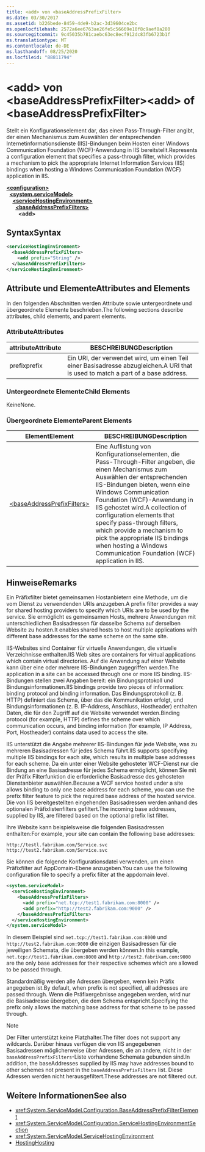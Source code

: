 ```yaml
---
title: <add> von <baseAddressPrefixFilter>
ms.date: 03/30/2017
ms.assetid: b226bede-8459-4de9-b2ac-3d39604ce2bc
ms.openlocfilehash: 2572a6ee6763ae26fe5c56669e10f8c9aef8a280
ms.sourcegitcommit: 9c45035b781caebc63ec8ecf912dc83fb6723b1f
ms.translationtype: MT
ms.contentlocale: de-DE
ms.lasthandoff: 08/25/2020
ms.locfileid: "88811794"
---
```

# <a name="add-of-baseaddressprefixfilter"></a><span data-ttu-id="c2d7a-102">\<add> von \<baseAddressPrefixFilter></span><span class="sxs-lookup"><span data-stu-id="c2d7a-102">\<add> of \<baseAddressPrefixFilter></span></span>
<span data-ttu-id="c2d7a-103">Stellt ein Konfigurationselement dar, das einen Pass-Through-Filter angibt, der einen Mechanismus zum Auswählen der entsprechenden Internetinformationsdienste (IIS)-Bindungen beim Hosten einer Windows Communication Foundation (WCF)-Anwendung in IIS bereitstellt.</span><span class="sxs-lookup"><span data-stu-id="c2d7a-103">Represents a configuration element that specifies a pass-through filter, which provides a mechanism to pick the appropriate Internet Information Services (IIS) bindings when hosting a Windows Communication Foundation (WCF) application in IIS.</span></span>  
  
[**\<configuration>**](../configuration-element.md)\
&nbsp;&nbsp;[**\<system.serviceModel>**](system-servicemodel.md)\
&nbsp;&nbsp;&nbsp;&nbsp;[**\<serviceHostingEnvironment>**](servicehostingenvironment.md)\
&nbsp;&nbsp;&nbsp;&nbsp;&nbsp;&nbsp;[**\<baseAddressPrefixFilters>**](baseaddressprefixfilters.md)\
&nbsp;&nbsp;&nbsp;&nbsp;&nbsp;&nbsp;&nbsp;&nbsp;**\<add>**  
  
## <a name="syntax"></a><span data-ttu-id="c2d7a-104">Syntax</span><span class="sxs-lookup"><span data-stu-id="c2d7a-104">Syntax</span></span>  
  
```xml  
<serviceHostingEnvironment>
  <baseAddressPrefixFilters>
    <add prefix="String" />
  </baseAddressPrefixFilters>
</serviceHostingEnvironment>
```  
  
## <a name="attributes-and-elements"></a><span data-ttu-id="c2d7a-105">Attribute und Elemente</span><span class="sxs-lookup"><span data-stu-id="c2d7a-105">Attributes and Elements</span></span>  
 <span data-ttu-id="c2d7a-106">In den folgenden Abschnitten werden Attribute sowie untergeordnete und übergeordnete Elemente beschrieben.</span><span class="sxs-lookup"><span data-stu-id="c2d7a-106">The following sections describe attributes, child elements, and parent elements.</span></span>  
  
### <a name="attributes"></a><span data-ttu-id="c2d7a-107">Attribute</span><span class="sxs-lookup"><span data-stu-id="c2d7a-107">Attributes</span></span>  
  
|<span data-ttu-id="c2d7a-108">attribute</span><span class="sxs-lookup"><span data-stu-id="c2d7a-108">Attribute</span></span>|<span data-ttu-id="c2d7a-109">BESCHREIBUNG</span><span class="sxs-lookup"><span data-stu-id="c2d7a-109">Description</span></span>|  
|---------------|-----------------|  
|<span data-ttu-id="c2d7a-110">prefix</span><span class="sxs-lookup"><span data-stu-id="c2d7a-110">prefix</span></span>|<span data-ttu-id="c2d7a-111">Ein URI, der verwendet wird, um einen Teil einer Basisadresse abzugleichen.</span><span class="sxs-lookup"><span data-stu-id="c2d7a-111">A URI that is used to match a part of a base address.</span></span>|  
  
### <a name="child-elements"></a><span data-ttu-id="c2d7a-112">Untergeordnete Elemente</span><span class="sxs-lookup"><span data-stu-id="c2d7a-112">Child Elements</span></span>  
 <span data-ttu-id="c2d7a-113">Keine</span><span class="sxs-lookup"><span data-stu-id="c2d7a-113">None.</span></span>  
  
### <a name="parent-elements"></a><span data-ttu-id="c2d7a-114">Übergeordnete Elemente</span><span class="sxs-lookup"><span data-stu-id="c2d7a-114">Parent Elements</span></span>  
  
|<span data-ttu-id="c2d7a-115">Element</span><span class="sxs-lookup"><span data-stu-id="c2d7a-115">Element</span></span>|<span data-ttu-id="c2d7a-116">BESCHREIBUNG</span><span class="sxs-lookup"><span data-stu-id="c2d7a-116">Description</span></span>|  
|-------------|-----------------|  
|[\<baseAddressPrefixFilters>](baseaddressprefixfilters.md)|<span data-ttu-id="c2d7a-117">Eine Auflistung von Konfigurationselementen, die Pass-Through-Filter angeben, die einen Mechanismus zum Auswählen der entsprechenden IIS-Bindungen bieten, wenn eine Windows Communication Foundation (WCF)-Anwendung in IIS gehostet wird.</span><span class="sxs-lookup"><span data-stu-id="c2d7a-117">A collection of configuration elements that specify pass-through filters, which provide a mechanism to pick the appropriate IIS bindings when hosting a Windows Communication Foundation (WCF) application in IIS.</span></span>|  
  
## <a name="remarks"></a><span data-ttu-id="c2d7a-118">Hinweise</span><span class="sxs-lookup"><span data-stu-id="c2d7a-118">Remarks</span></span>  
 <span data-ttu-id="c2d7a-119">Ein Präfixfilter bietet gemeinsamen Hostanbietern eine Methode, um die vom Dienst zu verwendenden URIs anzugeben.</span><span class="sxs-lookup"><span data-stu-id="c2d7a-119">A prefix filter provides a way for shared hosting providers to specify which URIs are to be used by the service.</span></span> <span data-ttu-id="c2d7a-120">Sie ermöglicht es gemeinsamen Hosts, mehrere Anwendungen mit unterschiedlichen Basisadressen für dasselbe Schema auf derselben Website zu hosten.</span><span class="sxs-lookup"><span data-stu-id="c2d7a-120">It enables shared hosts to host multiple applications with different base addresses for the same scheme on the same site.</span></span>  
  
 <span data-ttu-id="c2d7a-121">IIS-Websites sind Container für virtuelle Anwendungen, die virtuelle Verzeichnisse enthalten.</span><span class="sxs-lookup"><span data-stu-id="c2d7a-121">IIS Web sites are containers for virtual applications which contain virtual directories.</span></span> <span data-ttu-id="c2d7a-122">Auf die Anwendung auf einer Website kann über eine oder mehrere IIS-Bindungen zugegriffen werden.</span><span class="sxs-lookup"><span data-stu-id="c2d7a-122">The application in a site can be accessed through one or more IIS binding.</span></span> <span data-ttu-id="c2d7a-123">IIS-Bindungen stellen zwei Angaben bereit: ein Bindungsprotokoll und Bindungsinformationen.</span><span class="sxs-lookup"><span data-stu-id="c2d7a-123">IIS bindings provide two pieces of information: binding protocol and binding information.</span></span> <span data-ttu-id="c2d7a-124">Das Bindungsprotokoll (z.&#160;B. HTTP) definiert das Schema, über das die Kommunikation erfolgt, und Bindungsinformationen (z.&#160;B. IP-Address, Anschluss, Hostheader) enthalten Daten, die für den Zugriff auf die Website verwendet werden.</span><span class="sxs-lookup"><span data-stu-id="c2d7a-124">Binding protocol (for example, HTTP) defines the scheme over which communication occurs, and binding information (for example, IP Address, Port, Hostheader) contains data used to access the site.</span></span>  
  
 <span data-ttu-id="c2d7a-125">IIS unterstützt die Angabe mehrerer IIS-Bindungen für jede Website, was zu mehreren Basisadressen für jedes Schema führt.</span><span class="sxs-lookup"><span data-stu-id="c2d7a-125">IIS supports specifying multiple IIS bindings for each site, which results in multiple base addresses for each scheme.</span></span> <span data-ttu-id="c2d7a-126">Da ein unter einer Website gehosteter WCF-Dienst nur die Bindung an eine Basisadresse für jedes Schema ermöglicht, können Sie mit der Präfix Filterfunktion die erforderliche Basisadresse des gehosteten Dienstanbieter auswählen.</span><span class="sxs-lookup"><span data-stu-id="c2d7a-126">Because a WCF service hosted under a site allows binding to only one base address for each scheme, you can use the prefix filter feature to pick the required base address of the hosted service.</span></span> <span data-ttu-id="c2d7a-127">Die von IIS bereitgestellten eingehenden Basisadressen werden anhand des optionalen Präfixlistenfilters gefiltert.</span><span class="sxs-lookup"><span data-stu-id="c2d7a-127">The incoming base addresses, supplied by IIS, are filtered based on the optional prefix list filter.</span></span>  
  
 <span data-ttu-id="c2d7a-128">Ihre Website kann beispielsweise die folgenden Basisadressen enthalten:</span><span class="sxs-lookup"><span data-stu-id="c2d7a-128">For example, your site can contain the following base addresses:</span></span>
  
```http
http://testl.fabrikam.com/Service.svc  
http://test2.fabrikam.com/Service.svc  
```  
  
 <span data-ttu-id="c2d7a-129">Sie können die folgende Konfigurationsdatei verwenden, um einen Präfixfilter auf AppDomain-Ebene anzugeben.</span><span class="sxs-lookup"><span data-stu-id="c2d7a-129">You can use the following configuration file to specify a prefix filter at the appdomain level.</span></span>  
  
```xml  
<system.serviceModel>
  <serviceHostingEnvironment>
    <baseAddressPrefixFilters>
      <add prefix="net.tcp://test1.fabrikam.com:8000" />
      <add prefix="http://test2.fabrikam.com:9000" />
    </baseAddressPrefixFilters>
  </serviceHostingEnvironment>
</system.serviceModel>
```  
  
 <span data-ttu-id="c2d7a-130">In diesem Beispiel sind `net.tcp://test1.fabrikam.com:8000` und `http://test2.fabrikam.com:9000` die einzigen Basisadressen für die jeweiligen Schemata, die übergeben werden können.</span><span class="sxs-lookup"><span data-stu-id="c2d7a-130">In this example, `net.tcp://test1.fabrikam.com:8000` and `http://test2.fabrikam.com:9000` are the only base addresses for their respective schemes which are allowed to be passed through.</span></span>  
  
 <span data-ttu-id="c2d7a-131">Standardmäßig werden alle Adressen übergeben, wenn kein Präfix angegeben ist.</span><span class="sxs-lookup"><span data-stu-id="c2d7a-131">By default, when prefix is not specified, all addresses are passed through.</span></span> <span data-ttu-id="c2d7a-132">Wenn die Präfixergebnisse angegeben werden, wird nur die Basisadresse übergeben, die dem Schema entspricht.</span><span class="sxs-lookup"><span data-stu-id="c2d7a-132">Specifying the prefix only allows the matching base address for that scheme to be passed through.</span></span>  
  
> [!NOTE]
> <span data-ttu-id="c2d7a-133">Der Filter unterstützt keine Platzhalter.</span><span class="sxs-lookup"><span data-stu-id="c2d7a-133">The filter does not support any wildcards.</span></span> <span data-ttu-id="c2d7a-134">Darüber hinaus verfügen die von IIS angegebenen Basisadressen möglicherweise über Adressen, die an andere, nicht in der `baseAddressPrefixFilters`-Liste vorhandene Schemata gebunden sind.</span><span class="sxs-lookup"><span data-stu-id="c2d7a-134">In addition, the baseAddresses supplied by IIS may have addresses bound to other schemes not present in the `baseAddressPrefixFilters` list.</span></span> <span data-ttu-id="c2d7a-135">Diese Adressen werden nicht herausgefiltert.</span><span class="sxs-lookup"><span data-stu-id="c2d7a-135">These addresses are not filtered out.</span></span>  
  
## <a name="see-also"></a><span data-ttu-id="c2d7a-136">Weitere Informationen</span><span class="sxs-lookup"><span data-stu-id="c2d7a-136">See also</span></span>

- <xref:System.ServiceModel.Configuration.BaseAddressPrefixFilterElement>
- <xref:System.ServiceModel.Configuration.ServiceHostingEnvironmentSection>
- <xref:System.ServiceModel.ServiceHostingEnvironment>
- [<span data-ttu-id="c2d7a-137">Hosting</span><span class="sxs-lookup"><span data-stu-id="c2d7a-137">Hosting</span></span>](../../../wcf/feature-details/hosting.md)
